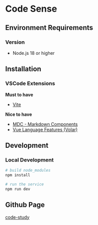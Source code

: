 # Code Sense

## Environment Requirements

### Version

- Node.js 18 or higher

## Installation

### VSCode Extensions

**Must to have**
- [Vite](https://marketplace.visualstudio.com/items?itemName=antfu.vite)

**Nice to have**
- [MDC - Markdown Components](https://marketplace.visualstudio.com/items?itemName=Nuxt.mdc)
- [Vue Language Features (Volar)](https://marketplace.visualstudio.com/items?itemName=Vue.volar)

## Development

### Local Development

```bash
# build node_modules
npm install

# run the service
npm run dev
```

## Github Page

[code-study](https://codesensegroup.github.io/code-study/)
